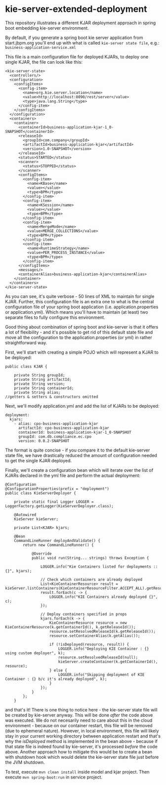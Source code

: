 # kie-server-extended-deployment
This repository illustrates a different KJAR deployment approach in spring boot embedding kie-server environment.

By default, if you generate a spring boot kie server application from start.jbpm.org you'll end up with what is called `kie-server state file`, e.g.: `business-application-service.xml`

This file is a main configuration file for deployed KJARs, to deploy one single KJAR, the file can look like this:
```
<kie-server-state>
  <controllers/>
  <configuration>
    <configItems>
      <config-item>
        <name>org.kie.server.location</name>
        <value>http://localhost:8090/rest/server</value>
        <type>java.lang.String</type>
      </config-item>
    </configItems>
  </configuration>
  <containers>
    <container>
      <containerId>business-application-kjar-1_0-SNAPSHOT</containerId>
      <releaseId>
        <groupId>com.company</groupId>
        <artifactId>business-application-kjar</artifactId>
        <version>1.0-SNAPSHOT</version>
      </releaseId>
      <status>STARTED</status>
      <scanner>
        <status>STOPPED</status>
      </scanner>
      <configItems>
        <config-item>
          <name>KBase</name>
          <value></value>
          <type>BPM</type>
        </config-item>
        <config-item>
          <name>KSession</name>
          <value></value>
          <type>BPM</type>
        </config-item>
        <config-item>
          <name>MergeMode</name>
          <value>MERGE_COLLECTIONS</value>
          <type>BPM</type>
        </config-item>
        <config-item>
          <name>RuntimeStrategy</name>
          <value>PER_PROCESS_INSTANCE</value>
          <type>BPM</type>
        </config-item>
      </configItems>
      <messages/>
      <containerAlias>business-application-kjar</containerAlias>
    </container>
  </containers>
</kie-server-state>
```

As you can see, it's quite verbose - 50 lines of XML to maintain for single KJAR. Further, this configuration file is an extra one to what is the central configuration file of your spring boot application (i.e. application.properties or application.yml). Which means you'll have to maintain (at least) two separate files to fully configure this environment.

Good thing about combination of spring boot and kie-server is that it offers a lot of flexibility - and it's possible to get rid of this default state file and move all the configuration to the application.properties (or yml) in rather straightforward way.

First, we'll start with creating a simple POJO which will represent a KJAR to be deployed:

```
public class KJAR {

    private String groupId;
    private String artifactId;
    private String version;
    private String containerId;
    private String alias;
//getters & setters & constructors omitted     
```

Next, we'll modify application.yml and add the list of KJARs to be deployed:
```
deployment:
  kjars:
    - alias: cpo-business-application-kjar
      artifactId: cpo-business-application-kjar
      containerId: business-application-kjar-1_0-SNAPSHOT
      groupId: com.db.compliance.ec.cpo
      version: 0.0.2-SNAPSHOT
 ```
 
The format is quite concise - if you compare it to the default kie-server state file, we have drastically reduced the amount of configuration needed to get the single KJAR deployed.

Finally, we'll create a configuration bean which will iterate over the list of KJARs declared in the yml file and perform the actual deployment:

```
@Configuration
@ConfigurationProperties(prefix = "deployment")
public class KieServerDeployer {

    private static final Logger LOGGER = LoggerFactory.getLogger(KieServerDeployer.class);

    @Autowired
    KieServer kieServer;

    private List<KJAR> kjars;

    @Bean
    CommandLineRunner deployAndValidate() {
        return new CommandLineRunner() {

            @Override
            public void run(String... strings) throws Exception {
            
                LOGGER.info("Kie Containers listed for deployments :: {}", kjars);

                // Check which containers are already deployed
                List<KieContainerResource> result = kieServer.listContainers(KieContainerResourceFilter.ACCEPT_ALL).getResult().getContainers();
                result.forEach(c -> {
                    LOGGER.info("KIE Containers already deployed {}", c);
                });

                // Deploy containers specified in props
                kjars.forEach(k -> {
                    KieContainerResource resource = new KieContainerResource(k.getContainerId(), k.getReleaseId());
                    resource.setResolvedReleaseId(k.getReleaseId());
                    resource.setContainerAlias(k.getAlias());

                    if (!isDeployed(resource, result)) {
                        LOGGER.info("Deploying KIE Container : {} using custom deployer", k);
                        resource.setResolvedReleaseId(null);
                        kieServer.createContainer(k.getContainerId(), resource);
                    } else {
                        LOGGER.info("Skipping deployment of KIE Container : {} b/c it's already deployed", k);
                    }
                });
            }
        };
    }
```

and that's it! There is one thing to notice here - the kie-server state file will be created by kie-server anyway. This will be done *after* the code above was executed. We do not necesarily need to care about this in the cloud environment - because on our container restart, this file will be removed (due to ephemeral nature). However, in local environment, this file will likely stay in your current working directory between application restart and that's why the *isDeployed* method is implemented in the bean above - because if that state file is indeed found by kie-server, it's processed *before* the code above. Another approach how to mitigate this would be to create a bean with shutdown hook which would delete the kie-server state file just before the JVM shutdown.

To test, execute `mvn clean install` inside model and kjar project. Then execute `mvn spring-boot:run` in service project.
 
 


